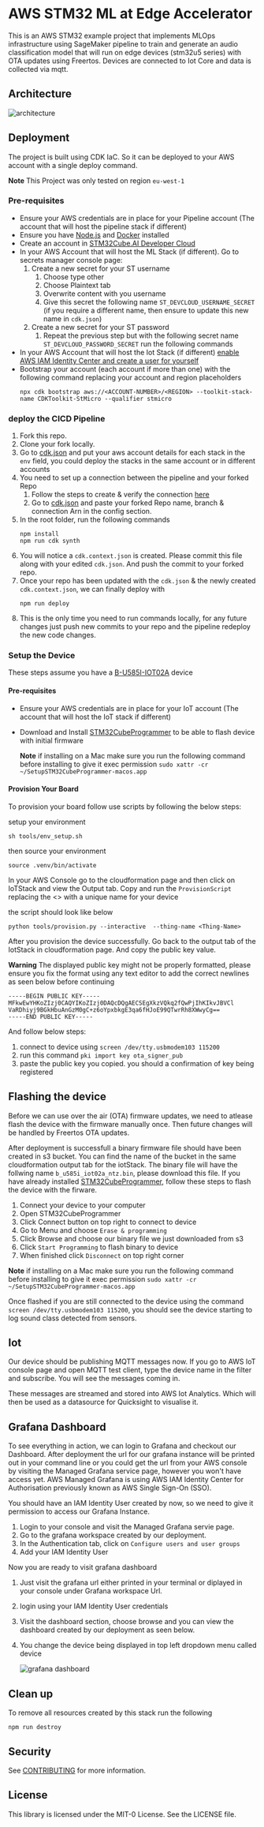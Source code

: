 # AWS STM32 ML at Edge Accelerator

This is an AWS STM32 example project that implements MLOps infrastructure using SageMaker pipeline to train and generate an audio classification model that will run on edge devices (stm32u5 series) with OTA updates using Freertos. Devices are connected to Iot Core and data is collected via mqtt.

## Architecture

![architecture](./doc/images/architecture.png)

## Deployment

The project is built using CDK IaC. So it can be deployed to your AWS account with a single deploy command.

**Note**
This Project was only tested on region `eu-west-1`

### Pre-requisites

- Ensure your AWS credentials are in place for your Pipeline account (The account that will host the pipeline stack if different)
- Ensure you have [Node.js](https://nodejs.org) and [Docker](https://www.docker.com/products/docker-desktop/) installed
- Create an account in [STM32Cube.AI Developer Cloud](https://stm32ai-cs.st.com/home)
- In your AWS Account that will host the ML Stack (if different). Go to secrets manager console page:
  1.  Create a new secret for your ST username
      1.  Choose type other
      1.  Choose Plaintext tab
      1.  Overwrite content with you username
      1.  Give this secret the following name `ST_DEVCLOUD_USERNAME_SECRET` (if you require a different name, then ensure to update this new name in `cdk.json`)
  1.  Create a new secret for your ST password
      1.  Repeat the previous step but with the following secret name `ST_DEVCLOUD_PASSWORD_SECRET`
          run the following commands
- In your AWS Account that will host the Iot Stack (if different) [enable AWS IAM Identity Center and create a user for yourself](https://console.aws.amazon.com/singlesignon/identity/home)
- Bootstrap your account (each account if more than one) with the following command replacing your account and region placeholders
  ```
  npx cdk bootstrap aws://<ACCOUNT-NUMBER>/<REGION> --toolkit-stack-name CDKToolkit-StMicro --qualifier stmicro
  ```

### deploy the CICD Pipeline

1. Fork this repo.
1. Clone your fork locally.
1. Go to [cdk.json](./cdk.json) and put your aws account details for each stack in the `env` field, you could deploy the stacks in the same account or in different accounts
1. You need to set up a connection between the pipeline and your forked Repo
   1. Follow the steps to create & verify the connection [here](https://docs.aws.amazon.com/dtconsole/latest/userguide/connections-create-github.html)
   1. Go to [cdk.json](./cdk.json) and paste your forked Repo name, branch & connection Arn in the config section.
1. In the root folder, run the following commands
   ```
   npm install
   npm run cdk synth
   ```
1. You will notice a `cdk.context.json` is created. Please commit this file along with your edited `cdk.json`. And push the commit to your forked repo.
1. Once your repo has been updated with the `cdk.json` & the newly created `cdk.context.json`, we can finally deploy with
   ```
   npm run deploy
   ```
1. This is the only time you need to run commands locally, for any future changes just push new commits to your repo and the pipeline redeploy the new code changes.

### Setup the Device

These steps assume you have a [B-U585I-IOT02A](https://www.arrow.com/en/products/b-u585i-iot02a/stmicroelectronics) device

#### Pre-requisites

- Ensure your AWS credentials are in place for your IoT account (The account that will host the IoT stack if different)
- Download and Install [STM32CubeProgrammer](https://www.st.com/en/development-tools/stm32cubeprog.html) to be able to flash device with initial firmware

  **Note**
  if installing on a Mac make sure you run the following command before installing to give it exec permission `sudo xattr -cr ~/SetupSTM32CubeProgrammer-macos.app`

#### Provision Your Board

To provision your board follow use scripts by following the below steps:

setup your environment

```
sh tools/env_setup.sh
```

then source your environment

```
source .venv/bin/activate
```

In your AWS Console go to the cloudformation page and then click on IoTStack and view the Output tab. Copy and run the `ProvisionScript` replacing the <> with a unique name for your device

the script should look like below

```
python tools/provision.py --interactive  --thing-name <Thing-Name>
```

After you provision the device successfully. Go back to the output tab of the IotStack in cloudformation page. And copy the public key value.

**Warning**
The displayed public key might not be properly formatted, please ensure you fix the format using any text editor to add the correct newlines as seen below before continuing

```
-----BEGIN PUBLIC KEY-----
MFkwEwYHKoZIzj0CAQYIKoZIzj0DAQcDQgAECSEgXkzVQkq2fQwPjIhKIkvJBVCl
VaRDhiyj9BGkHbuAnGzM0gC+z6oYpxbkgE3qa6fHJoE99QTwrRh8XWwyCg==
-----END PUBLIC KEY-----
```

And follow below steps:

1. connect to device using `screen /dev/tty.usbmodem103 115200`
1. run this command `pki import key ota_signer_pub`
1. paste the public key you copied. you should a confirmation of key being registered

## Flashing the device

Before we can use over the air (OTA) firmware updates, we need to atlease flash the device with the firmware manually once. Then future changes will be handled by Freertos OTA updates.

After deployment is successfull a binary firmware file should have been created in s3 bucket. You can find the name of the bucket in the same cloudformation output tab for the iotStack. The binary file will have the follwing name `b_u585i_iot02a_ntz.bin`, please download this file.
If you have already installed [STM32CubeProgrammer](https://www.st.com/en/development-tools/stm32cubeprog.html), follow these steps to flash the device with the firware.

1. Connect your device to your computer
1. Open STM32CubeProgrammer
1. Click Connect button on top right to connect to device
1. Go to Menu and choose `Erase & programming`
1. Click Browse and choose our binary file we just downloaded from s3
1. Click `Start Programming` to flash binary to device
1. When finished click `Disconnect` on top right corner

**Note**
if installing on a Mac make sure you run the following command before installing to give it exec permission `sudo xattr -cr ~/SetupSTM32CubeProgrammer-macos.app`

Once flashed if you are still connected to the device using the command `screen /dev/tty.usbmodem103 115200`, you should see the device starting to log sound class detected from sensors.

## Iot

Our device should be publishing MQTT messages now. If you go to AWS IoT console page and open MQTT test client, type the device name in the filter and subscribe. You will see the messages coming in.

These messages are streamed and stored into AWS Iot Analytics. Which will then be used as a datasource for Quicksight to visualise it.

## Grafana Dashboard

To see everything in action, we can login to Grafana and checkout our Dashboard.
After deployment the url for our grafana instance will be printed out in your command line or you could get the url from your AWS console by visiting the Managed Grafana service page, however you won't have access yet.
AWS Managed Grafana is using AWS IAM Identity Center for Authorisation previously known as AWS Single Sign-On (SSO).

You should have an IAM Identity User created by now, so we need to give it permission to access our Grafana Instance.

1. Login to your console and visit the Managed Grafana servie page.
1. Go to the grafana workspace created by our deployment.
1. In the Authentication tab, click on `Configure users and user groups`
1. Add your IAM Identity User

Now you are ready to visit grafana dashboard

1. Just visit the grafana url either printed in your terminal or diplayed in your console under Grafana workspace Url.
1. login using your IAM Identity User credentials
1. Visit the dashboard section, choose browse and you can view the dashboard created by our deployment as seen below.
1. You change the device being displayed in top left dropdown menu called device

   ![grafana dashboard](./doc/images/grafana-dashboard.png)

## Clean up

To remove all resources created by this stack run the following

```
npm run destroy
```

## Security

See [CONTRIBUTING](CONTRIBUTING.md#security-issue-notifications) for more information.

## License

This library is licensed under the MIT-0 License. See the LICENSE file.

